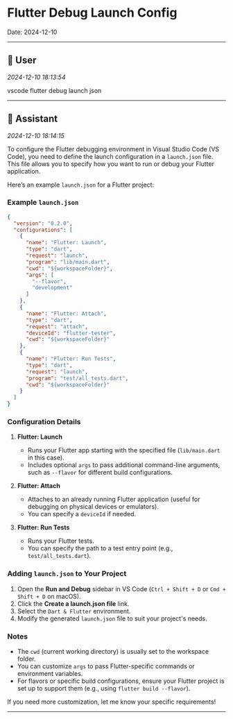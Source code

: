 # Flutter Debug Launch Config

Date: 2024-12-10

---

## 👤 User
*2024-12-10 18:13:54*

vscode flutter debug launch json

---

## 🤖 Assistant
*2024-12-10 18:14:15*

To configure the Flutter debugging environment in Visual Studio Code (VS Code), you need to define the launch configuration in a `launch.json` file. This file allows you to specify how you want to run or debug your Flutter application.

Here’s an example `launch.json` for a Flutter project:

### Example `launch.json`
```json
{
  "version": "0.2.0",
  "configurations": [
    {
      "name": "Flutter: Launch",
      "type": "dart",
      "request": "launch",
      "program": "lib/main.dart",
      "cwd": "${workspaceFolder}",
      "args": [
        "--flavor",
        "development"
      ]
    },
    {
      "name": "Flutter: Attach",
      "type": "dart",
      "request": "attach",
      "deviceId": "flutter-tester",
      "cwd": "${workspaceFolder}"
    },
    {
      "name": "Flutter: Run Tests",
      "type": "dart",
      "request": "launch",
      "program": "test/all_tests.dart",
      "cwd": "${workspaceFolder}"
    }
  ]
}
```

### Configuration Details

1. **Flutter: Launch**
   - Runs your Flutter app starting with the specified file (`lib/main.dart` in this case).
   - Includes optional `args` to pass additional command-line arguments, such as `--flavor` for different build configurations.

2. **Flutter: Attach**
   - Attaches to an already running Flutter application (useful for debugging on physical devices or emulators).
   - You can specify a `deviceId` if needed.

3. **Flutter: Run Tests**
   - Runs your Flutter tests.
   - You can specify the path to a test entry point (e.g., `test/all_tests.dart`).

### Adding `launch.json` to Your Project
1. Open the **Run and Debug** sidebar in VS Code (`Ctrl + Shift + D` or `Cmd + Shift + D` on macOS).
2. Click the **Create a launch.json file** link.
3. Select the `Dart & Flutter` environment.
4. Modify the generated `launch.json` file to suit your project's needs.

### Notes
- The `cwd` (current working directory) is usually set to the workspace folder.
- You can customize `args` to pass Flutter-specific commands or environment variables.
- For flavors or specific build configurations, ensure your Flutter project is set up to support them (e.g., using `flutter build --flavor`).

If you need more customization, let me know your specific requirements!

---
